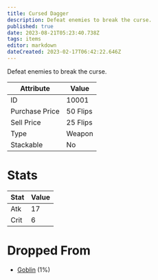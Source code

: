```yaml
---
title: Cursed Dagger
description: Defeat enemies to break the curse.
published: true
date: 2023-08-21T05:23:40.738Z
tags: items
editor: markdown
dateCreated: 2023-02-17T06:42:22.646Z
---
```


Defeat enemies to break the curse.

|Attribute|Value|
|-|-|
|ID|10001|
|Purchase Price|50 Flips|
|Sell Price|25 Flips|
|Type|Weapon|
|Stackable|No|

# Stats
|Stat|Value|
|-|-|
|Atk|17|
|Crit|6|

# Dropped From
 * [Goblin](/monsters/goblin) (1%)
